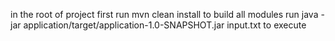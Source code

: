 in the root of project first run mvn clean install to build all modules
run  java -jar application/target/application-1.0-SNAPSHOT.jar input.txt to execute 
